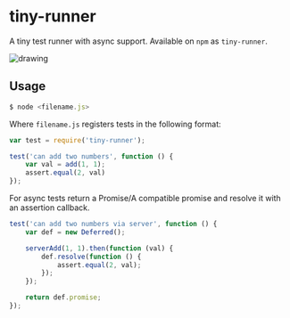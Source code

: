 # tiny-runner

A tiny test runner with async support. Available on `npm` as `tiny-runner`.

![drawing](https://raw.github.com/st3redstripe/tiny-runner/assets/screen.png)

## Usage

```js
$ node <filename.js>
```

Where `filename.js` registers tests in the following format:

```js
var test = require('tiny-runner');

test('can add two numbers', function () {
	var val = add(1, 1);
	assert.equal(2, val)
});
```

For async tests return a Promise/A compatible promise and resolve it with an assertion callback.

```js
test('can add two numbers via server', function () {
	var def = new Deferred();

	serverAdd(1, 1).then(function (val) {
		def.resolve(function () {
			assert.equal(2, val);	
		});
	});

	return def.promise;
});
```

